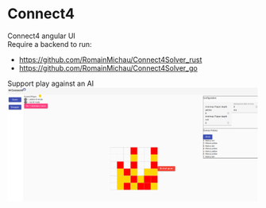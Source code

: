 # Connect4 
Connect4 angular UI  
Require a backend to run:
- https://github.com/RomainMichau/Connect4Solver_rust
- https://github.com/RomainMichau/Connect4Solver_go

Support play against an AI
![alt text](https://github.com/RomainMichau/Connect4_UI/blob/master/docs/image.png?raw=true)